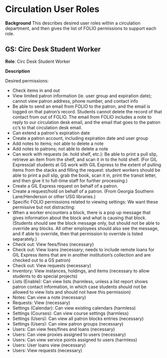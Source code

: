 # Circulation User Roles  

**Background** This describes desired user roles within a circulation department, and then gives the list of FOLIO permissions to support each role.  

## GS:  Circ Desk Student Worker  

**Role**:  Circ Desk Student Worker  

**Description**

Desired permissions:  
* Check items in and out
* View limited patron information (ie. user group and expiration date); cannot view patron address, phone number, and contact info
* Be able to send an email from FOLIO to the patron, and the email is logged on that patron’s record.  Students cannot delete the record of that contact from out of FOLIO.  The email from FOLIO includes a note to reply to our circulation desk email, and the email that goes to the patron cc’s to that circulation desk email.
* Can extend a patron's expiration date
* Create a patron account, including expiration date and user group
* Add notes to items; not able to delete a note
* Add notes to patrons; not able to delete a note
* Can work with requests (ie. hold shelf, etc.):  Be able to print a pull slip, retrieve an item from the shelf, and scan it in to the hold shelf.  (For GIL Express(all students at GS work with GIL Express to the extent of pulling items from the stacks and filling the request:  student workers should be able to print a pull slip, grab the book, scan it in, print the transit letter, and then give it to full-time staff for further processing.)
* Create a GIL Express request on behalf of a patron.
* Create a request/hold on behalf of a patron.  (From Georgia Southern Lane/Henderson or other USG libraries.)
* Specific FOLIO permissions related to viewing settings:  We want these permissive but not distracting:
* When a worker encounters a block, there is a pop up message that gives information about the block and what is causing that block.  (Students should see the block message only, but should not be able to override any blocks.  All other employees should also see the message, and if able to override, then that permission to override is listed separately.)
* Check out: View fees/fines (necessary)
* Check out: View loans (necessary; needs to include remote loans for GIL Express items that are in another institution’s collection and are checked out to a GS patron)
* Check out: View requests (necessary)
* Inventory: View instances, holdings, and items (necessary to allow students to do special projects)
* Lists (Enable): Can view lists (harmless, unless a list report shows patron contact information, in which case students should not be allowed to view lists and should not have this permission)
* Notes: Can view a note (necessary)
* Requests: View (necessary)
* Settings (Calendar): Can view existing calendars (harmless)
* Settings (Courses): Can view course settings (harmless)
* Settings (Users): Can view all patron blocks entries (necessary)
* Settings (Users): Can view patron groups (necessary)
* Users: Can view fees/fines and loans (necessary)
* Users: Can view proxies assigned to users (necessary)
* Users: Can view service points assigned to users (harmless)
* Users: User loans view  (necessary)
* Users: View requests (necessary)
